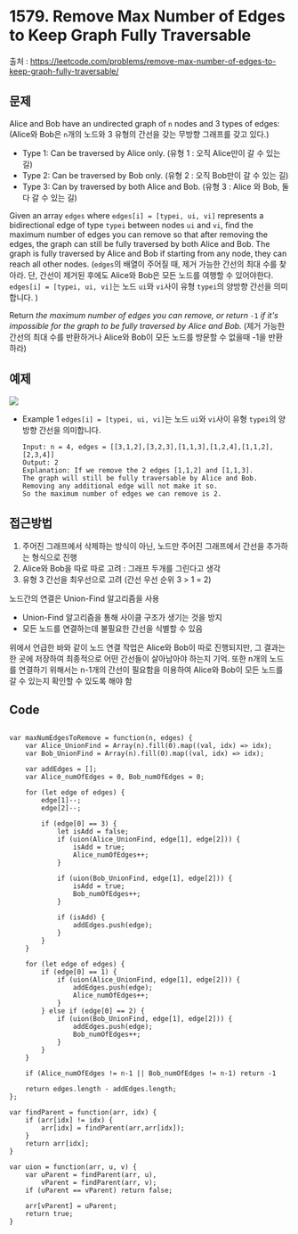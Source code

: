 # 1579. Remove Max Number of Edges to Keep Graph Fully Traversable

출처 : https://leetcode.com/problems/remove-max-number-of-edges-to-keep-graph-fully-traversable/

## 문제
Alice and Bob have an undirected graph of `n` nodes and 3 types of edges:
(Alice와 Bob은 `n`개의 노드와 3 유형의 간선을 갖는 무방향 그래프를 갖고 있다.)
-   Type 1: Can be traversed by Alice only. (유형 1 : 오직 Alice만이 갈 수 있는 길)
-   Type 2: Can be traversed by Bob only. (유형 2 : 오직 Bob만이 갈 수 있는 길)
-   Type 3: Can by traversed by both Alice and Bob. (유형 3 : Alice 와 Bob, 둘 다 갈 수 있는 길)

Given an array `edges` where `edges[i] = [typei, ui, vi]` represents a bidirectional edge of type `typei` between nodes `ui` and `vi`, find the maximum number of edges you can remove so that after removing the edges, the graph can still be fully traversed by both Alice and Bob. The graph is fully traversed by Alice and Bob if starting from any node, they can reach all other nodes.
(`edges`의 배열이 주어질 때, 제거 가능한 간선의 최대 수를 찾아라. 단, 간선이 제거된 후에도 Alice와 Bob은 모든 노드를 여행할 수 있어야한다.  `edges[i] = [typei, ui, vi]`는 노드 `ui`와 `vi`사이 유형 `typei`의 양방향 간선을 의미합니다. )

Return  _the maximum number of edges you can remove, or return_  `-1`  _if it's impossible for the graph to be fully traversed by Alice and Bob._
(제거 가능한 간선의 최대 수를 반환하거나 Alice와 Bob이 모든 노드를 방문할 수 없을때 -1을 반환하라)

## 예제
![](https://assets.leetcode.com/uploads/2020/08/19/ex1.png)
- Example 1
`edges[i] = [typei, ui, vi]`는 노드 `ui`와 `vi`사이 유형 `typei`의 양방향 간선을 의미합니다. 
	```
	Input: n = 4, edges = [[3,1,2],[3,2,3],[1,1,3],[1,2,4],[1,1,2],[2,3,4]]
	Output: 2
	Explanation: If we remove the 2 edges [1,1,2] and [1,1,3]. 
	The graph will still be fully traversable by Alice and Bob. 
	Removing any additional edge will not make it so. 
	So the maximum number of edges we can remove is 2.
	```
	
## 접근방법

1. 주어진 그래프에서 삭제하는 방식이 아닌, 노드만 주어진 그래프에서 간선을 추가하는 형식으로 진행
2. Alice와 Bob을 따로 따로 고려 : 그래프 두개를 그린다고 생각
3. 유형 3 간선을 최우선으로 고려 (간선 우선 순위 3 > 1 = 2)
 
노드간의 연결은 Union-Find 알고리즘을 사용
- Union-Find 알고리즘을 통해 사이클 구조가 생기는 것을 방지
- 모든 노드를 연결하는데 불필요한 간선을 식별할 수 있음

위에서 언급한 바와 같이 노드 연결 작업은 Alice와 Bob이 따로 진행되지만, 그 결과는 한 곳에 저장하여 최종적으로 어떤 간선들이 살아남아야 하는지 기억. 또한 n개의 노드를 연결하기 위해서는 n-1개의 간선이 필요함을 이용하여 Alice와 Bob이 모든 노드를 갈 수 있는지 확인할 수 있도록 해야 함
 
## Code
<pre>
<code>
var maxNumEdgesToRemove = function(n, edges) {
    var Alice_UnionFind = Array(n).fill(0).map((val, idx) => idx);
    var Bob_UnionFind = Array(n).fill(0).map((val, idx) => idx);
    
    var addEdges = [];
    var Alice_numOfEdges = 0, Bob_numOfEdges = 0;
    
    for (let edge of edges) {
        edge[1]--;
        edge[2]--;
        
        if (edge[0] == 3) {
            let isAdd = false;
            if (uion(Alice_UnionFind, edge[1], edge[2])) {
                isAdd = true;
                Alice_numOfEdges++;
            }
            
            if (uion(Bob_UnionFind, edge[1], edge[2])) {
                isAdd = true;
                Bob_numOfEdges++;
            }
            
            if (isAdd) {
                addEdges.push(edge);
            }
        }
    }
    
    for (let edge of edges) {
        if (edge[0] == 1) {
            if (uion(Alice_UnionFind, edge[1], edge[2])) {
                addEdges.push(edge);
                Alice_numOfEdges++;
            }
        } else if (edge[0] == 2) {
            if (uion(Bob_UnionFind, edge[1], edge[2])) {
                addEdges.push(edge);
                Bob_numOfEdges++;
            }
        }
    }
    
    if (Alice_numOfEdges != n-1 || Bob_numOfEdges != n-1) return -1
    
    return edges.length - addEdges.length;
};

var findParent = function(arr, idx) {
    if (arr[idx] != idx) {
        arr[idx] = findParent(arr,arr[idx]);
    }
    return arr[idx]; 
}

var uion = function(arr, u, v) {
    var uParent = findParent(arr, u),
        vParent = findParent(arr, v);
    if (uParent == vParent) return false;
    
    arr[vParent] = uParent;
    return true;
}
</code>
</pre>
